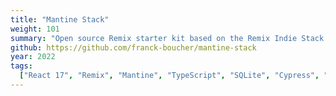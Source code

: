 ```yaml
---
title: "Mantine Stack"
weight: 101
summary: "Open source Remix starter kit based on the Remix Indie Stack and powered by Mantine"
github: https://github.com/franck-boucher/mantine-stack
year: 2022
tags:
  ["React 17", "Remix", "Mantine", "TypeScript", "SQLite", "Cypress", "Fly.io"]
---
```

